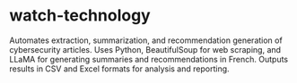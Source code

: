 # watch-technology
Automates extraction, summarization, and recommendation generation of cybersecurity articles. Uses Python, BeautifulSoup for web scraping, and LLaMA for generating summaries and recommendations in French. Outputs results in CSV and Excel formats for analysis and reporting.
